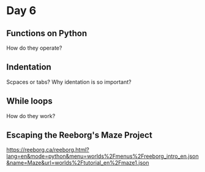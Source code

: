 # Day 6

## Functions on Python

How do they operate?

## Indentation

Scpaces or tabs? Why identation is so important?

## While loops

How do they work?

## Escaping the Reeborg's Maze Project
https://reeborg.ca/reeborg.html?lang=en&mode=python&menu=worlds%2Fmenus%2Freeborg_intro_en.json&name=Maze&url=worlds%2Ftutorial_en%2Fmaze1.json